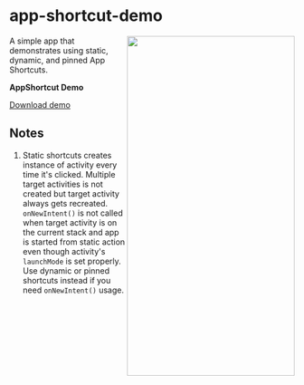 # app-shortcut-demo

<img align="right" width="296" height="600"  src="https://github.com/raheemadamboev/app-shortcut-demo/blob/main/banner.gif" />

A simple app that demonstrates using static, dynamic, and pinned App Shortcuts.

**AppShortcut Demo**

<a href="https://github.com/raheemadamboev/app-shortcut-demo/blob/main/app-debug.apk">Download demo</a>

## Notes

1. Static shortcuts creates instance of activity every time it's clicked. Multiple target activities is not created but target activity always gets recreated. `onNewIntent()` is not called when target activity is on the current stack and app is started from static action even though activity's `launchMode` is set properly. Use dynamic or pinned shortcuts instead if you need `onNewIntent()` usage.

